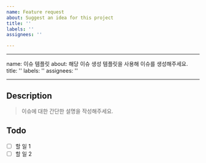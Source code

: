 ```yaml
---
name: Feature request
about: Suggest an idea for this project
title: ''
labels: ''
assignees: ''

---
```


---
name: 이슈 템플릿
about: 해당 이슈 생성 템플릿을 사용해 이슈를 생성해주세요.
title: ''
labels: ''
assignees: ''

---

## Description
> 이슈에 대한 간단한 설명을 작성해주세요.

## Todo
- [ ] 할 일 1
- [ ] 할 일 2
